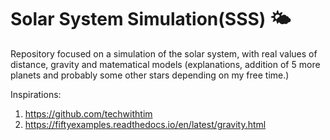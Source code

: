 # Solar System Simulation(SSS) 🌤
Repository focused on a simulation of the solar system, with real values of distance, gravity and matematical models (explanations, addition of 5 more planets and probably some other stars depending on my free time.)

Inspirations: 
1. https://github.com/techwithtim
2. https://fiftyexamples.readthedocs.io/en/latest/gravity.html
